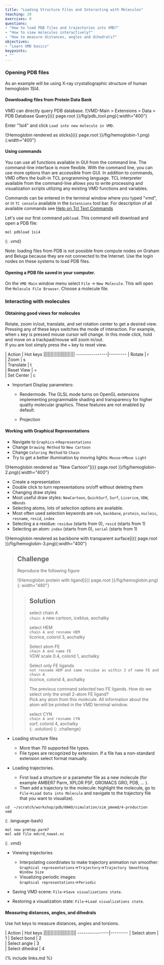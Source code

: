 ```yaml
---
title: "Loading Structure Files and Interacting with Molecules"
teaching: 20
exercises: 0
questions:
- "How to load PDB files and trajectories into VMD?"
- "How to view molecules interactively?"
- "How to measure distances, angles and dihedrals?"
objectives:
- "Learn VMD basics"
keypoints:
- ""
---
```


### Opening PDB files
As an example will be using X-ray crystallographic structure of human hemoglobin 1SI4.

####  Downloading files from Protein Data Bank
VMD can directly query PDB database.
![VMD-Main > Extensions > Data > PDB Database Query]({{ page.root }}/fig/pdb_tool.png){:width="400"}

Enter "1si4" and click `Load into new molecule in VMD`.  

![Hemoglobin rendered as sticks]({{ page.root }}/fig/hemoglobin-1.png){:width="400"}

#### Using commands
You can use all functions available in GUI from the command line. The command-line interface is more flexible. With the command line, you can use more options than are accessible from GUI. In addition to commands, VMD offers the built-in TCL programming language. TCL interpreter available from the command-line allows you to write processing and visualization scripts utilizing any existing VMD functions and variables. 

Commands can be entered in the terminal window where you typed "vmd", or in `TC console` available in the `Extensions` tool bar. For description of all available commands see [Help on Tcl Text Commands](https://www.ks.uiuc.edu/Research/vmd/vmd-1.9.4/ug/node121.html)

Let's use our first command `pdbload`. This command will download and open a PDB file:

~~~
mol pdbload 1si4
~~~
{: .vmd}

Note: loading files from PDB is not possible from compute nodes on Graham and Beluga because they are not connected to the Internet. Use the login nodes on these systems to load PDB files.

#### Opening a PDB file saved in your computer.
On the `VMD Main` window menu select `File` -> `New Molecule`. This will open the `Molecule File Browser`. Choose a molecule file.

### Interacting with molecules
#### Obtaining good views for molecules
Rotate, zoom in/out, translate, and set rotation center to get a desired view. Pressing any of these keys switches the mode of interaction. For example, when `s` key is pressed mouse cursor will change. In this mode click, hold and move on a trackpad/mouse will zoom in/out.   
If you are lost simply press the `=` key to reset view.

| Action        | Hot keys   ||||||||||||||||||||||
----------------|---------
| Rotate        |     r      
| Zoom          |     s                  
| Translate     |     t      
| Reset View    |     =      
| Set Center    |     c

- Important Display parameters:
   - Rendermode. The GLSL mode turns on OpenGL extensions implementing programmable shading and transparency for higher quality molecular graphics. These features are not enabled by default.  

   - Projection

#### Working with Graphical Representations  
- Navigate to `Graphics`->`Representations`  
- Change `Drawing Method` to `New Cartoon`   
- Change `Coloring Method` to `Chain`  
- Try to get a better illumination by moving lights: `Mouse`->`Move Light`

![Hemoglobin rendered as "New Cartoon"]({{ page.root }}/fig/hemoglobin-2.png){:width="400"}

- Create a representation
- Double click to turn representations on/off without deleting them
- Changing draw styles 
- Most useful draw styles: `NewCartoon`, `QuickSurf`, `Surf`, `Licorice`, `VDW`, `HBonds`
- Selecting atoms, lots of selection options are available. 
- Most often used selection keywords are `noh`, `backbone`, `protein`, `nucleic`, `resname`, `resid`, `index`
- Selecting a a residue: `residue` (starts from 0), `resid` (starts from 1)
- Selecting an atom: `index` (starts from 0), `serial` (starts from 1)

![Hemoglobin rendered as backbone with transparent surface]({{ page.root }}/fig/hemoglobin-3.png){:width="400"}

>## Challenge
>Reproduce the following figure
>
>![Hemoglobin protein with ligand]({{ page.root }}/fig/hemoglobin.png){: width="480"}
>>## Solution
>>select chain A  
>>`chain A` 
>>new cartoon, iceblue, aochalky  
>>
>>select HEM  
>>`chain A and resname HEM`  
>>licorice, colorid 3, aochalky  
>>
>>Select atom FE  
>>`chain A and name FE`  
>>VDW scale 0.4, colorid 1, aochalky  
>>
>>Select only FE ligands   
>>`not resname HEM and same residue as within 3 of name FE and chain A`  
>>licorice, colorid 4, aochalky  
>>
>>The previous command selected two FE ligands. How do we select only the small 2-atom FE ligand?  
>>Pick any atom from this molecule. All information about the atom will be printed in the VMD terminal window.
>>
>>select CYN    
>>`chain A and resname CYN`  
>>surf, colorid 4, aochalky  
>{: .solution}
{: .challenge}

- Loading structure files
   - More than 70 supported file types.
   - File types are recognized by extension. If a file has a non-standard extension select format manually.

- Loading trajectories.
    - First load a structure or a parameter file as a new molecule (for example AMBER7 Parm, XPLOR PSF, GROMACS GRO, PDB, ... ).   
    - Then add a trajectory to the molecule: highlight the molecule, go to   
     `File`->`Load Data into Molecule` and navigate to the trajectory file that you want to visualize).

~~~
cd  ~/scratch/workshop/pdb/6N4O/simulation/sim_pmemd/4-production
vmd
~~~
{: .language-bash}

~~~
mol new prmtop.parm7
mol add file mdcrd_nowat.nc
~~~
{: .vmd}

- Viewing trajectories
   - Interpolating coordinates to make trajectory animation run smoother:   
`Graphical representations`->`Trajectory`->`Trajectory Smoothing Window Size`    
   - Visualizing periodic images:   
`Graphical representations`->`Periodic`  

- Saving VMD scene: `File`->`Save visualizations state`.
- Restoring a visualization state: `File`->`Load visualizations state`.

#### Measuring distances, angles, and dihedrals
Use hot keys to measure distances, angles and torsions.

| Action        | Hot keys   |||||||||||||||||||||||
----------------|---------
| Select atom      |     1
| Select bond      |     2  
| Select angle     |     3  
| Select dihedral  |     4  

{% include links.md %}
